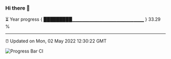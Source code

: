 ### Hi there 👋

⏳ Year progress { █████████▁▁▁▁▁▁▁▁▁▁▁▁▁▁▁▁▁▁▁▁▁ } 33.29 %

---

⏰ Updated on Mon, 02 May 2022 12:30:22 GMT

![Progress Bar CI](https://github.com/liununu/liununu/workflows/Progress%20Bar%20CI/badge.svg)
